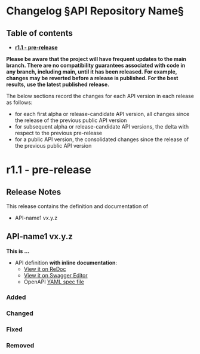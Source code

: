 # Changelog §API Repository Name§

<!--NOTE: in above title replace §API Repository Name§ with the actual repository name and remove this comment-->

## Table of contents

- **[r1.1 - pre-release](#r11---pre-release)**

**Please be aware that the project will have frequent updates to the main branch. There are no compatibility guarantees associated with code in any branch, including main, until it has been released. For example, changes may be reverted before a release is published. For the best results, use the latest published release.**

The below sections record the changes for each API version in each release as follows:

* for each first alpha or release-candidate API version, all changes since the release of the previous public API version
* for subsequent alpha or release-candidate API versions, the delta with respect to the previous pre-release
* for a public API version, the consolidated changes since the release of the previous public API version

<!--Repeat the below release section (header 1 and subsections) at the top of this file for each new (pre-)release-->

# r1.1 - pre-release

## Release Notes

This release contains the definition and documentation of
* API-name1 vx.y.z
<!--* API-name2 vx.y.z - in case of multiple APIs in the repository, list them all here. There shall be no "wip" API version in the repository at the time of (pre-)release.-->

<!--In case of a release with a public API version, include the references to the Commonalities and ICM versions:
It is aligned with
* Commonalities vx.y.z
* ICM vx.y.z-->

<!--For each above listed API version that changed, create a following section, replacing the API-name and API-version-x.y.z with actual API name and version-->

## API-name1 vx.y.z

**This is ...**

- API definition **with inline documentation**:
  - [View it on ReDoc](https://redocly.github.io/redoc/?url=https://raw.githubusercontent.com/camaraproject/API-name1-repo/r1.1/code/API_definitions/api-name1.yaml&nocors)
  - [View it on Swagger Editor](https://editor.swagger.io/?url=https://raw.githubusercontent.com/camaraproject/API-name1-repo/r1.1/code/API_definitions/api-name1.yaml)
  - OpenAPI [YAML spec file](https://github.com/camaraproject/API-name1-repo/blob/r1.1/code/API_definitions/api-name1.yaml)

### Added

### Changed

### Fixed

### Removed

<!--In case of a release with multiple APIs: repease the above section (level 2 and 3 headers) to hold the changes for each API version in this release-->
